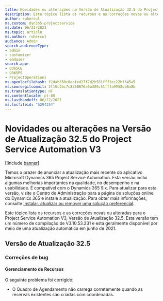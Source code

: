 ```yaml
---
title: Novidades ou alterações na Versão de Atualização 32.5 do Project Service Automation V3
description: Este tópico lista os recursos e as correções novas ou alteradas disponíveis na Versão de Atualização 32.5 do Project Service Automation V3.
author: ruhercul
ms.custom: dyn365-projectservice
ms.date: 06/21/2021
ms.topic: article
ms.author: ruhercul
audience: Admin
search.audienceType:
- admin
- customizer
- enduser
search.app:
- D365CE
- D365PS
- ProjectOperations
ms.openlocfilehash: f2dab350c6eafed27f7d2b581fff3ec22bf345a5
ms.sourcegitcommit: 2f16c2bc7c8350676a6a380c61fffa9958db6a0b
ms.translationtype: HT
ms.contentlocale: pt-BR
ms.lasthandoff: 06/22/2021
ms.locfileid: "6294254"
---
```

# <a name="whats-new-or-changed-in-project-service-automation-update-release-325-v3"></a>Novidades ou alterações na Versão de Atualização 32.5 do Project Service Automation V3

[!include [banner](../includes/psa-now-project-operations.md)]

Temos o prazer de anunciar a atualização mais recente do aplicativo Microsoft Dynamics 365 Project Service Automation. Esta versão inclui algumas melhorias importantes na qualidade, no desempenho e na usabilidade. É compatível com o Dynamics 365 9.x. Para atualizar para esta versão, visite o Centro de Administração para a página de soluções online do Dynamics 365 e instale a atualização. Para obter mais informações, consulte [Instalar, atualizar ou remover uma solução preferencial](/power-platform/admin/install-remove-preferred-solution).

Este tópico lista os recursos e as correções novas ou alteradas para o Project Service Automation V3, Versão de Atualização 32.5. Esta versão tem um número de compilação de V3.10.53.231 e está geralmente disponível por meio de uma atualização automática em junho de 2021.

## <a name="update-release-325"></a>Versão de Atualização 32.5

### <a name="bug-fixes"></a>Correções de bug

#### <a name="resource-management"></a>Gerenciamento de Recursos

O seguinte problema foi corrigido:

- O Quadro de Agendamento não carrega corretamente quando as reservas existentes são criadas com coordenadas.

